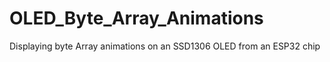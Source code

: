 # OLED_Byte_Array_Animations
 
Displaying byte Array animations on an SSD1306 OLED from an ESP32 chip 
